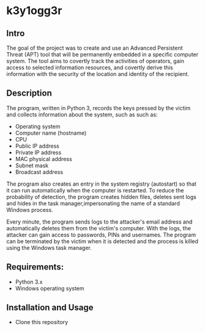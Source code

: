 # k3y1ogg3r

## Intro

The goal of the project was to create and use an Advanced Persistent Threat (APT) tool that will be permanently embedded in a specific computer system. The tool aims to covertly track the activities of operators, gain access to selected information resources, and covertly derive this information with the security of the location and identity of the recipient.

## Description 

The program, written in Python 3, records the keys pressed by the victim and collects information about the system, such as 
such as:
- Operating system
- Computer name (hostname)
- CPU
- Public IP address
- Private IP address
- MAC physical address
- Subnet mask
- Broadcast address

The program also creates an entry in the system registry (autostart) so that it can run automatically when the computer is restarted. To reduce the probability of detection, the program creates hidden files, deletes sent logs and hides in the task manager,impersonating the name of a standard Windows process.

Every minute, the program sends logs to the attacker's email address and automatically deletes them from the victim's computer. With the logs, the attacker can gain access to passwords, PINs and usernames. The program can be terminated by the victim when it is detected and the process is killed using the Windows task manager.

## Requirements:
- Python 3.x
- Windows operating system

## Installation and Usage
- Clone this repository

